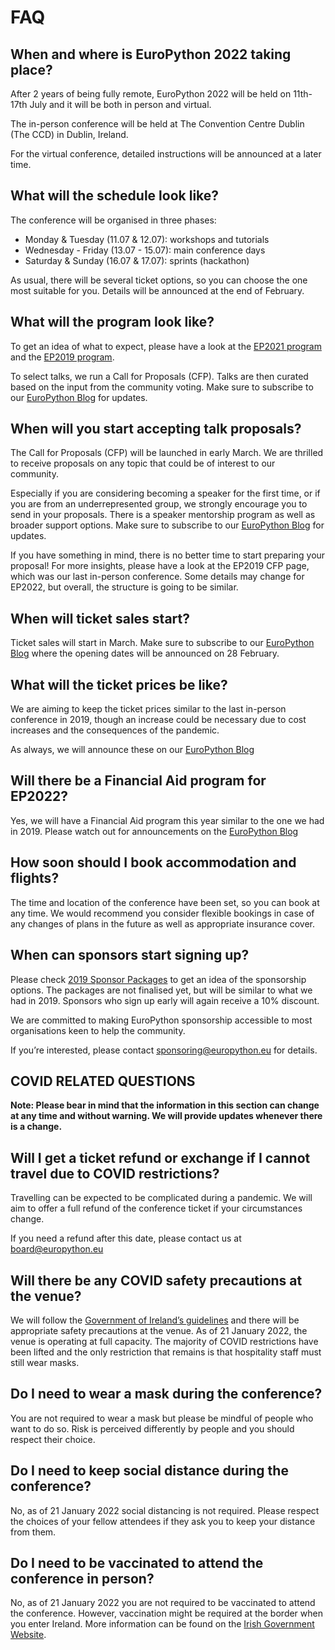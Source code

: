 # FAQ

## When and where is EuroPython 2022 taking place?

After 2 years of being fully remote, EuroPython 2022 will be held on 11th-17th
July and it will be both in person and virtual.

The in-person conference will be held at The Convention Centre Dublin (The CCD)
in Dublin, Ireland.

For the virtual conference, detailed instructions will be announced at a later
time.

## What will the schedule look like?

The conference will be organised in three phases:

- Monday & Tuesday (11.07 & 12.07): workshops and tutorials
- Wednesday - Friday (13.07 - 15.07): main conference days
- Saturday & Sunday (16.07 & 17.07): sprints (hackathon)

As usual, there will be several ticket options, so you can choose the one most
suitable for you. Details will be announced at the end of February.

## What will the program look like?

To get an idea of what to expect, please have a look at the
[EP2021 program](https://ep2021.europython.eu/events/sessions/) and the
[EP2019 program](https://ep2019.europython.eu/events/sessions/).

To select talks, we run a Call for Proposals (CFP). Talks are then curated based
on the input from the community voting. Make sure to subscribe to our
[EuroPython Blog](https://blog.europython.eu/#/portal/signup) for updates.

## When will you start accepting talk proposals?

The Call for Proposals (CFP) will be launched in early March. We are thrilled to
receive proposals on any topic that could be of interest to our community.

Especially if you are considering becoming a speaker for the first time, or if
you are from an underrepresented group, we strongly encourage you to send in
your proposals. There is a speaker mentorship program as well as broader support
options. Make sure to subscribe to our
[EuroPython Blog](https://blog.europython.eu/#/portal/signup) for updates.

If you have something in mind, there is no better time to start preparing your
proposal! For more insights, please have a look at the EP2019 CFP page, which
was our last in-person conference. Some details may change for EP2022, but
overall, the structure is going to be similar.

## When will ticket sales start?

Ticket sales will start in March. Make sure to subscribe to our
[EuroPython Blog](https://blog.europython.eu/#/portal/signup) where the opening
dates will be announced on 28 February.

## What will the ticket prices be like?

We are aiming to keep the ticket prices similar to the last in-person conference
in 2019, though an increase could be necessary due to cost increases and the
consequences of the pandemic.

As always, we will announce these on our
[EuroPython Blog](https://blog.europython.eu/#/portal/signup)

## Will there be a Financial Aid program for EP2022?

Yes, we will have a Financial Aid program this year similar to the one we had in
2019\. Please watch out for announcements on the
[EuroPython Blog](https://blog.europython.eu/#/portal/signup)

## How soon should I book accommodation and flights?

The time and location of the conference have been set, so you can book at any
time. We would recommend you consider flexible bookings in case of any changes
of plans in the future as well as appropriate insurance cover.

## When can sponsors start signing up?

Please check
[2019 Sponsor Packages](https://ep2019.europython.eu/sponsor/packages/) to get
an idea of the sponsorship options. The packages are not finalised yet, but will
be similar to what we had in 2019\. Sponsors who sign up early will again
receive a 10% discount.

We are committed to making EuroPython sponsorship accessible to most
organisations keen to help the community.

If you’re interested, please contact
[sponsoring@europython.eu](mailto:sponsoring@europython.eu) for details.

## COVID RELATED QUESTIONS

**Note: Please bear in mind that the information in this section can change at
any time and without warning. We will provide updates whenever there is a
change.**

## Will I get a ticket refund or exchange if I cannot travel due to COVID restrictions?

Travelling can be expected to be complicated during a pandemic. We will aim to
offer a full refund of the conference ticket if your circumstances change.

If you need a refund after this date, please contact us at
[board@europython.eu](mailto:board@europython.eu)

## Will there be any COVID safety precautions at the venue?

We will follow the
[Government of Ireland’s guidelines](https://www.gov.ie/en/campaigns/c36c85-covid-19-coronavirus/)
and there will be appropriate safety precautions at the venue. As of 21 January
2022, the venue is operating at full capacity. The majority of COVID
restrictions have been lifted and the only restriction that remains is that
hospitality staff must still wear masks.

## Do I need to wear a mask during the conference?

You are not required to wear a mask but please be mindful of people who want to
do so. Risk is perceived differently by people and you should respect their
choice.

## Do I need to keep social distance during the conference?

No, as of 21 January 2022 social distancing is not required. Please respect the
choices of your fellow attendees if they ask you to keep your distance from
them.

## Do I need to be vaccinated to attend the conference in person?

No, as of 21 January 2022 you are not required to be vaccinated to attend the
conference. However, vaccination might be required at the border when you enter
Ireland. More information can be found on the
[Irish Government Website](https://www.gov.ie/en/publication/77952-government-advice-on-international-travel/).
